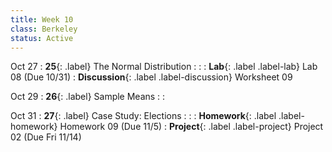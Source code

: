 ```yaml
---
title: Week 10
class: Berkeley
status: Active
---
```


Oct 27
: **25**{: .label} The Normal Distribution
    : <!--{{site.links.lec.slides.slide26}} {{site.links.lec.demo.demo26}}-->
: <!--_Reading:_ [14.3](https://inferentialthinking.com/chapters/14/3/SD_and_the_Normal_Curve.html), [14.4](https://inferentialthinking.com/chapters/14/4/Central_Limit_Theorem.html)-->
: **Lab**{: .label .label-lab} Lab 08<!--{{site.links.lab.lab08}}--> (Due 10/31)
: **Discussion**{: .label .label-discussion} Worksheet 09<!--{{site.links.wksht.wksht09}}-->

Oct 29
: **26**{: .label} Sample Means
    : <!--{{site.links.lec.slides.slide27}} {{site.links.lec.demo.demo27}}-->
: <!--_Reading:_ [14.5](https://inferentialthinking.com/chapters/14/5/Variability_of_the_Sample_Mean.html)-->


Oct 31
: **27**{: .label} Case Study: Elections
  : <!--{{site.links.lec.slides.slide28}} {{site.links.lec.demo.demo28}}-->
: <!--_Reading:_ [14.6](https://inferentialthinking.com/chapters/14/6/Choosing_a_Sample_Size.html)-->
: **Homework**{: .label .label-homework} Homework 09<!--{{site.links.hw.hw08}}--> (Due 11/5)
: **Project**{: .label .label-project} Project 02<!--{{site.links.proj.proj2}}--> (Due Fri 11/14)
